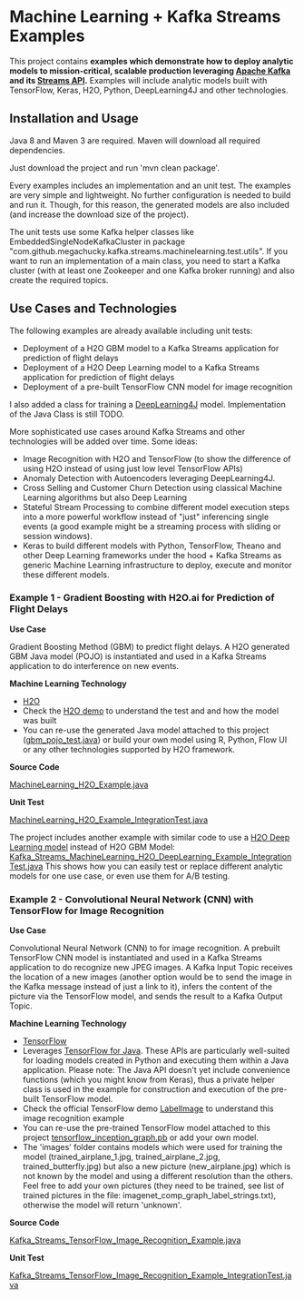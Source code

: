 # Machine Learning + Kafka Streams Examples

This project contains **examples which demonstrate how to deploy analytic models to mission-critical, scalable production leveraging [Apache Kafka](https://kafka.apache.org/) and its [Streams API](docs.confluent.io/current/streams/index.html).**
Examples will include analytic models built with TensorFlow, Keras, H2O, Python, DeepLearning4J and other technologies.

## Installation and Usage
Java 8 and Maven 3 are required. Maven will download all required dependencies.

Just download the project and run 'mvn clean package'.

Every examples includes an implementation and an unit test. The examples are very simple and lightweight. No further configuration is needed to build and run it. Though, for this reason, the generated models are also included (and increase the download size of the project).

The unit tests use some Kafka helper classes like EmbeddedSingleNodeKafkaCluster in package "com.github.megachucky.kafka.streams.machinelearning.test.utils". If you want to run an implementation of a main class, you need to start a Kafka cluster (with at least one Zookeeper and one Kafka broker running) and also create the required topics.

## Use Cases and Technologies
The following examples are already available including unit tests:
* Deployment of a H2O GBM model to a Kafka Streams application for prediction of flight delays
* Deployment of a H2O Deep Learning model to a Kafka Streams application for prediction of flight delays
* Deployment of a pre-built TensorFlow CNN model for image recognition

I also added a class for training a [DeepLearning4J](https://deeplearning4j.org/) model. Implementation of the Java Class is still TODO.

More sophisticated use cases around Kafka Streams and other technologies will be added over time. Some ideas:
* Image Recognition with H2O and TensorFlow (to show the difference of using H2O instead of using just low level TensorFlow APIs)
* Anomaly Detection with Autoencoders leveraging DeepLearning4J.
* Cross Selling and Customer Churn Detection using classical Machine Learning algorithms but also Deep Learning
* Stateful Stream Processing to combine different model execution steps into a more powerful workflow instead of "just" inferencing single events (a good example might be a streaming process with sliding or session windows).
* Keras to build different models with Python, TensorFlow, Theano and other Deep Learning frameworks under the hood + Kafka Streams as generic Machine Learning infrastructure to deploy, execute and monitor these different models.

### Example 1 - Gradient Boosting with H2O.ai for Prediction of Flight Delays
**Use Case**

Gradient Boosting Method (GBM) to predict flight delays.
A H2O generated GBM Java model (POJO) is instantiated and used in a Kafka Streams application to do interference on new events.

**Machine Learning Technology**
* [H2O](https://www.h2o.ai)
* Check the [H2O demo](https://github.com/h2oai/h2o-2/wiki/Hacking-Airline-DataSet-with-H2O) to understand the test and and how the model was built
* You can re-use the generated Java model attached to this project ([gbm_pojo_test.java](https://github.com/kaiwaehner/kafka-streams-machine-learning-examples/blob/master/src/main/java/com/github/megachucky/kafka/streams/machinelearning/models/gbm_pojo_test.java)) or build your own model using R, Python, Flow UI or any other technologies supported by H2O framework.

**Source Code**

[MachineLearning_H2O_Example.java](https://github.com/kaiwaehner/kafka-streams-machine-learning-examples/blob/master/src/main/java/com/github/megachucky/kafka/streams/machinelearning/Kafka_Streams_MachineLearning_H2O_GBM_Example.java)

**Unit Test**

[MachineLearning_H2O_Example_IntegrationTest.java](https://github.com/kaiwaehner/kafka-streams-machine-learning-examples/blob/master/src/test/java/com/github/megachucky/kafka/streams/machinelearning/test/Kafka_Streams_MachineLearning_H2O_GBM_Example_IntegrationTest.java)

The project includes another example with similar code to use a [H2O Deep Learning model](https://github.com/kaiwaehner/kafka-streams-machine-learning-examples/blob/master/src/main/java/com/github/megachucky/kafka/streams/machinelearning/models/deeplearning_fe7c1f02_08ec_4070_b784_c2531147e451.java) instead of H2O GBM Model: [Kafka_Streams_MachineLearning_H2O_DeepLearning_Example_IntegrationTest.java](https://github.com/kaiwaehner/kafka-streams-machine-learning-examples/blob/master/src/test/java/com/github/megachucky/kafka/streams/machinelearning/test/Kafka_Streams_MachineLearning_H2O_DeepLearning_Example_IntegrationTest.java)
This shows how you can easily test or replace different analytic models for one use case, or even use them for A/B testing.

### Example 2 - Convolutional Neural Network (CNN) with TensorFlow for Image Recognition
**Use Case**

Convolutional Neural Network (CNN) to for image recognition.
A prebuilt TensorFlow CNN model is instantiated and used in a Kafka Streams application to do recognize new JPEG images. A Kafka Input Topic receives the location of a new images (another option would be to send the image in the Kafka message instead of just a link to it), infers the content of the picture via the TensorFlow model, and sends the result to a Kafka Output Topic.

**Machine Learning Technology**
* [TensorFlow](https://www.tensorflow.org/)
* Leverages [TensorFlow for Java](https://www.tensorflow.org/install/install_java). These APIs are particularly well-suited for loading models created in Python and executing them within a Java application. Please note: The Java API doesn't yet include convenience functions (which you might know from Keras), thus a private helper class is used in the example for construction and execution of the pre-built TensorFlow model.
* Check the official TensorFlow demo [LabelImage](https://github.com/kaiwaehner/tensorflow/blob/r1.3/tensorflow/java/src/main/java/org/tensorflow/examples/LabelImage.java) to understand this image recognition example
* You can re-use the pre-trained TensorFlow model attached to this project [tensorflow_inception_graph.pb](http://arxiv.org/abs/1512.00567) or add your own model.
* The 'images' folder contains models which were used for training the model (trained_airplane_1.jpg, trained_airplane_2.jpg, trained_butterfly.jpg) but also a new picture (new_airplane.jpg) which is not known by the model and using a different resolution than the others. Feel free to add your own pictures (they need to be trained, see list of trained pictures in the file: imagenet_comp_graph_label_strings.txt), otherwise the model will return 'unknown'.

**Source Code**

[Kafka_Streams_TensorFlow_Image_Recognition_Example.java](https://github.com/kaiwaehner/kafka-streams-machine-learning-examples/blob/master/src/main/java/com/github/megachucky/kafka/streams/machinelearning/Kafka_Streams_TensorFlow_Image_Recognition_Example.java)

**Unit Test**

[Kafka_Streams_TensorFlow_Image_Recognition_Example_IntegrationTest.java](https://github.com/kaiwaehner/kafka-streams-machine-learning-examples/blob/master/src/test/java/com/github/megachucky/kafka/streams/machinelearning/test/Kafka_Streams_TensorFlow_Image_Recognition_Example_IntegrationTest.java)
